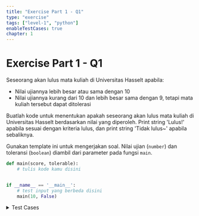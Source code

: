 ```yaml
---
title: "Exercise Part 1 - Q1"
type: "exercise"
tags: ["level-1", "python"]
enableTestCases: true
chapter: 1
---
```


# Exercise Part 1 - Q1

Seseorang akan lulus mata kuliah di Universitas Hasselt apabila:

- Nilai ujiannya lebih besar atau sama dengan 10
- Nilai ujiannya kurang dari 10 dan lebih besar sama dengan 9, tetapi mata kuliah tersebut dapat ditolerasi

Buatlah kode untuk menentukan apakah seseorang akan lulus mata kuliah di Universitas Hasselt berdasarkan nilai yang diperoleh. Print string 'Lulus!' apabila sesuai dengan kriteria lulus, dan print string 'Tidak lulus~' apabila sebaliknya.

Gunakan template ini untuk mengerjakan soal. Nilai ujian (`number`) dan toleransi (`boolean`) diambil dari parameter pada fungsi `main`.

```python
def main(score, tolerable):
    # tulis kode kamu disini


if __name__ == '__main__':
    # test input yang berbeda disini
    main(10, False)
```

<details>
<summary>Test Cases</summary>

```
Input:
10 False

Output:
'Lulus!'
```

```
Input:
9 False

Output:
'Tidak lulus~'
```

```
Input:
9 True

Output:
'Lulus!'
```

</details>
